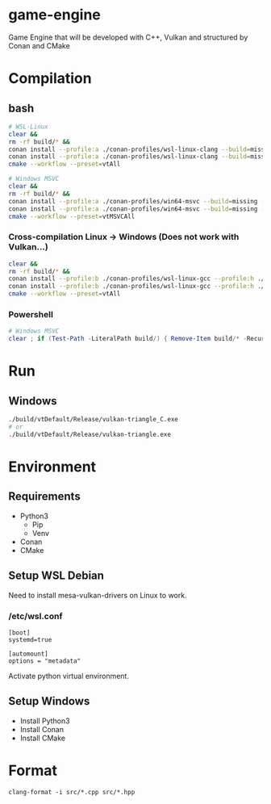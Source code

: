 # game-engine
Game Engine that will be developed with C++, Vulkan and structured by Conan and CMake

# Compilation
## bash
```bash
# WSL-Linux
clear &&
rm -rf build/* &&
conan install --profile:a ./conan-profiles/wsl-linux-clang --build=missing -s build_type=Debug . &&
conan install --profile:a ./conan-profiles/wsl-linux-clang --build=missing -s build_type=Release . &&
cmake --workflow --preset=vtAll
```
```bash
# Windows MSVC
clear &&
rm -rf build/* &&
conan install --profile:a ./conan-profiles/win64-msvc --build=missing -s build_type=Debug . &&
conan install --profile:a ./conan-profiles/win64-msvc --build=missing -s build_type=Release . &&
cmake --workflow --preset=vtMSVCAll
```

### Cross-compilation Linux -> Windows (Does not work with Vulkan...)
```bash
clear &&
rm -rf build/* &&
conan install --profile:b ./conan-profiles/wsl-linux-gcc --profile:h ./conan-profiles/wsl-win64-gcc --build=missing -s build_type=Debug . &&
conan install --profile:b ./conan-profiles/wsl-linux-gcc --profile:h ./conan-profiles/wsl-win64-gcc --build=missing -s build_type=Release . &&
cmake --workflow --preset=vtAll
```

### Powershell
```powershell
# Windows MSVC
clear ; if (Test-Path -LiteralPath build/) { Remove-Item build/* -Recurse -Force } ; conan install --profile:a ./conan-profiles/win64-msvc --build=missing -s build_type=Debug . ; conan install --profile:a ./conan-profiles/win64-msvc --build=missing -s build_type=Release . ; cmake --workflow --preset=vtMSVCAll
```

# Run
## Windows
```bash
./build/vtDefault/Release/vulkan-triangle_C.exe
# or
./build/vtDefault/Release/vulkan-triangle.exe
```

# Environment
## Requirements
- Python3
    - Pip
    - Venv
- Conan
- CMake
## Setup WSL Debian
Need to install mesa-vulkan-drivers on Linux to work.
### /etc/wsl.conf
```
[boot]
systemd=true

[automount]
options = "metadata"
```
Activate python virtual environment.
## Setup Windows
- Install Python3
- Install Conan
- Install CMake

# Format
`clang-format -i src/*.cpp src/*.hpp`
